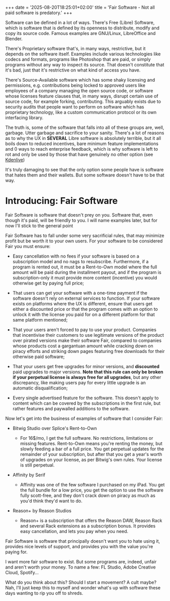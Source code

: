 +++
date = '2025-08-20T18:25:01+02:00'
title = 'Fair Software - Not all paid software is predatory.'
+++

Software can be defined in a lot of ways. There's Free (Libre) Software, which is software that is defined by its openness to distribute, modify and copy its source code. Famous examples are GNU/Linux, LibreOffice and Blender.

There's Proprietary software that's, in many ways, restrictive, but it depends on the software itself. Examples include various technologies like codecs and formats, programs like Photoshop that are paid, or simply programs without any way to inspect its source. That doesn't constitute that it's bad, just that it's restrictive on what kind of access you have.

There's Source-Available software which has some shaky licensing and permissions, e.g. contributions being locked to approved users like employees of a company managing the open source code, or software whose licenses feature clauses that, in many ways, disrupt certain use of source code, for example forking, contributing. This arguably exists due to security audits that people want to perform on software which has proprietary technology, like a custom communication protocol or its own interfacing library.

The truth is, some of the software that falls into all of these groups are, well, garbage. Utter garbage and sacrifice to your sanity. There's a lot of reasons as to why the UX in **SEVERAL** Libre software is absolutely terrible, but it all boils down to reduced incentives, bare minimum feature implementations and 0 ways to reach enterprise feedback, which is why software is left to rot and only be used by those that have genuinely no other option (see [Kdenlive](https://kdenlive.org))

It's truly damaging to see that the only option some people have is software that hates them and their wallets. But some software doesn't have to be that way.

# Introducing: Fair Software

Fair Software is software that doesn't prey on you. Software that, even though it's paid, will be friendly to you. I will name examples later, but for now I'll stick to the general point

Fair Software has to fall under some very sacrificial rules, that may minimize profit but be worth it to your own users. For your software to be considered Fair you must ensure:

- Easy cancellation with no fees if your software is based on a subscription model and no nags to resubscribe. Furthermore, if a program is rented out, it must be a Rent-to-Own model where the full amount will be paid during the installment payout, and if the program is subscription-only it must provide more content (incentive) you would otherwise get by paying full price;

- That users can get your software with a one-time payment if the software doesn't rely on external services to function. If your software exists on platforms where the UX is different, ensure that users get either a discounted price or that the program comes with an option to unlock it with the license you paid for on a different platform for that same platform mentioned;

- That your users aren't forced to pay to use your product. Companies that incentivise their customers to use legitimate versions of the product over pirated versions make their software Fair, compared to companies whose products cost a gargantuan amount while cracking down on piracy efforts and striking down pages featuring free downloads for their otherwise paid software;

- That your users get free upgrades for minor versions, and **discounted** paid upgrades to major versions. **Note that this rule can only be broken if your perpetual license is always free for all upgrades**, but any other discrepancy, like making users pay for every little upgrade is an automatic disqualification;

- Every single advertised feature for the software. This doesn't apply to content which can be covered by the subscriptions in the first rule, but rather features and paywalled additions to the software.

Now let's get into the business of examples of software that I consider Fair:

- Bitwig Studio over Splice's Rent-to-Own
  
  - For 16$/mo, I get the full software. No restrictions, limitations or missing features. Rent-to-Own means you're renting the money, but slowly feeding a bar of a full price. You get perpetual updates for the remainder of your subscription, but after that you get a year's worth of upgrades on your license, as per Bitwig's own rules. Your license is still perpetual.

- Affinity by Serif
  
  - Affinity was one of the few software I purchased on my iPad. You get the full bundle for a low price, you get the option to use the software fully scott-free, and they don't crack down on piracy as much as you'd think they'd want to do.

- Reason+ by Reason Studios
  
  - Reason+ is a subscription that offers the Reason DAW, Reason Rack and several Rack extensions as a subscription bonus. It provides easy cancellation, and lets you pay when you need.

Fair Software is software that principally doesn't want you to hate using it, provides nice levels of support, and provides you with the value you're paying for.

I want more fair software to exist. But some programs are, indeed, unfair and aren't worth your money. To name a few: FL Studio, Adobe Creative Cloud, Spotify...

What do you think about this? Should I start a movement? A cult maybe? Nah, I'll just keep this to myself and wonder what's up with software these days wanting to rip you off to shreds.